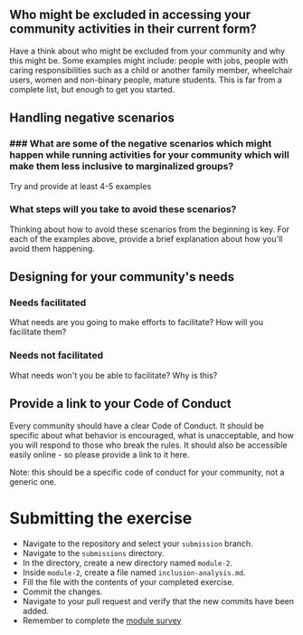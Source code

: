 ## Who might be excluded in accessing your community activities in their current form?

Have a think about who might be excluded from your community and why this might be. Some examples might include: people with jobs, people with caring responsibilities such as a child or another family member, wheelchair users, women and non-binary people, mature students. This is far from a complete list, but enough to get you started.

## Handling negative scenarios

### ### What are some of the negative scenarios which might happen while running activities for your community which will make them less inclusive to marginalized groups?


Try and provide at least 4-5 examples

### What steps will you take to avoid these scenarios?

Thinking about how to avoid these scenarios from the beginning is key. For each of the examples above, provide  a brief explanation about how you'll avoid them happening.

## Designing for your community's needs

### Needs facilitated

What needs are you going to make efforts to facilitate? How will you facilitate them?

### Needs not facilitated

What needs won't you be able to facilitate? Why is this?

## Provide a link to your Code of Conduct

Every community should have a clear Code of Conduct. It should be specific about what behavior is encouraged, what is unacceptable, and how you will respond to those who break the rules. It should also be accessible easily online - so please provide a link to it here.

Note: this should be a specific code of conduct for your community, not a generic one. 

# Submitting the exercise

- Navigate to the repository and select your `submission` branch.
- Navigate to the `submissions` directory.
- In the directory, create a new directory named `module-2`.
- Inside `module-2`, create a file named `inclusion-analysis.md`.
- Fill the file with the contents of your completed exercise.
- Commit the changes.
- Navigate to your pull request and verify that the new commits have been added.
- Remember to complete the [module survey](https://goo.gl/forms/4TgngMoXDDHLL2qE3)
